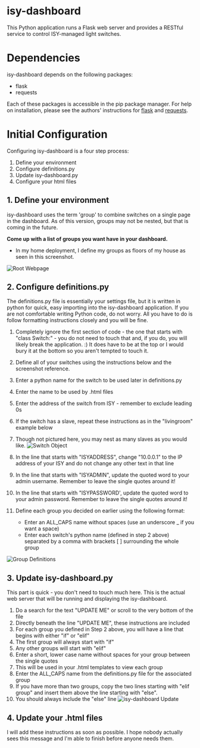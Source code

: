 # isy-dashboard
This Python application runs a Flask web server and provides a RESTful service to control ISY-managed light switches.

# Dependencies
isy-dashboard depends on the following packages:
* flask
* requests

Each of these packages is accessible in the pip package manager. For help on installation, please see the authors' instructions for [flask](http://flask.pocoo.org/docs/0.10/installation/) and [requests](http://docs.python-requests.org/en/master/user/install/#install).

# Initial Configuration

Configuring isy-dashboard is a four step process:

1. Define your environment
2. Configure definitions.py
3. Update isy-dashboard.py
4. Configure your html files

## 1. Define your environment

isy-dashboard uses the term 'group' to combine switches on a single page in the dashboard. As of this version, groups may not be nested, but that is coming in the future.

**Come up with a list of groups you want have in your dashboard.**

* In my home deployment, I define my groups as floors of my house as seen in this screenshot.

![Root Webpage](http://i.imgur.com/tNdclnI.png "Root Webpage")

## 2. Configure definitions.py

The definitions.py file is essentially your settings file, but it is written in python for quick, easy importing into the isy-dashboard application. If you are not comfortable writing Python code, do not worry. All you have to do is follow formatting instructions closely and you will be fine.

1. Completely ignore the first section of code - the one that starts with "class Switch:" - you do not need to touch that and, if you do, you will likely break the application. :) It does have to be at the top or I would bury it at the bottom so you aren't tempted to touch it.
2. Define all of your switches using the instructions below and the screenshot reference.
  1. Enter a python name for the switch to be used later in definitions.py
  2. Enter the name to be used by .html files
  3. Enter the address of the switch from ISY - remember to exclude leading 0s
  4. If the switch has a slave, repeat these instructions as in the "livingroom" example below
  5. Though not pictured here, you may nest as many slaves as you would like.
![Switch Object](http://i.imgur.com/w8VWgwS.png "Switch Object Reference")

3. In the line that starts with "ISYADDRESS", change "10.0.0.1" to the IP address of your ISY and do not change any other text in that line
4. In the line that starts with "ISYADMIN", update the quoted word to your admin username. Remember to leave the single quotes around it!
5. In the line that starts with "ISYPASSWORD', update the quoted word to your admin password. Remember to leave the single quotes around it!
6. Define each group you decided on earlier using the following format:
   * Enter an ALL_CAPS name without spaces (use an underscore _ if you want a space)
   * Enter each switch's python name (defined in step 2 above) separated by a comma with brackets [ ] surrounding the whole group

![Group Definitions](http://i.imgur.com/ZynItzc.png "Group Definition Reference")

## 3. Update isy-dashboard.py
This part is quick - you don't need to touch much here. This is the actual web server that will be running and displaying the isy-dashboard.

1. Do a search for the text "UPDATE ME" or scroll to the very bottom of the file
  1. Directly beneath the line "UPDATE ME", these instructions are included
2. For each group you defined in Step 2 above, you will have a line that begins with either "if" or "elif"
  1. The first group will always start with "if"
  2. Any other groups will start with "elif"
3. Enter a short, lower case name without spaces for your group between the single quotes
  1. This will be used in your .html templates to view each group
4. Enter the ALL_CAPS name from the definitions.py file for the associated group
5. If you have more than two groups, copy the two lines starting with "elif group" and insert them above the line starting with "else". 
  1. You should always include the "else" line
![isy-dashboard Update](http://i.imgur.com/7fRDA6x.png "isy-dashboard.py Update")

## 4. Update your .html files
I will add these instructions as soon as possible. I hope nobody actually sees this message and I'm able to finish before anyone needs them.
